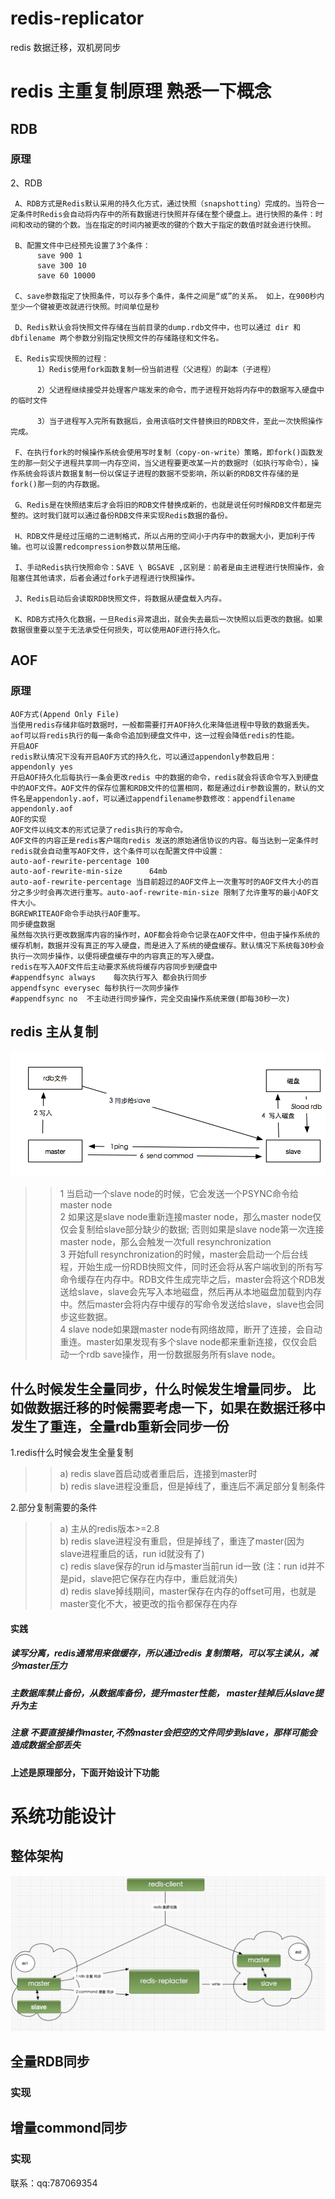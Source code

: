 # redis-replicator
 redis 数据迁移，双机房同步
# redis 主重复制原理 熟悉一下概念
## RDB
### 原理
2、RDB
     
     A、RDB方式是Redis默认采用的持久化方式，通过快照（snapshotting）完成的。当符合一定条件时Redis会自动将内存中的所有数据进行快照并存储在整个硬盘上。进行快照的条件：时间和改动的键的个数。当在指定的时间内被更改的键的个数大于指定的数值时就会进行快照。
     
     B、配置文件中已经预先设置了3个条件：        
          save 900 1        
          save 300 10       
          save 60 10000

     C、save参数指定了快照条件，可以存多个条件，条件之间是“或”的关系。 如上，在900秒内至少一个键被更改就进行快照。时间单位是秒

     D、Redis默认会将快照文件存储在当前目录的dump.rdb文件中，也可以通过 dir 和 dbfilename 两个参数分别指定快照文件的存储路径和文件名。

     E、Redis实现快照的过程：
          1）Redis使用fork函数复制一份当前进程（父进程）的副本（子进程）
     
          2）父进程继续接受并处理客户端发来的命令，而子进程开始将内存中的数据写入硬盘中的临时文件

          3）当子进程写入完所有数据后，会用该临时文件替换旧的RDB文件，至此一次快照操作完成。

     F、在执行fork的时候操作系统会使用写时复制（copy-on-write）策略，即fork()函数发生的那一刻父子进程共享同一内存空间，当父进程要更改某一片的数据时（如执行写命令），操作系统会将该片数据复制一份以保证子进程的数据不受影响，所以新的RDB文件存储的是fork()那一刻的内存数据。

     G、Redis是在快照结束后才会将旧的RDB文件替换成新的，也就是说任何时候RDB文件都是完整的。这时我们就可以通过备份RDB文件来实现Redis数据的备份。
     
     H、RDB文件是经过压缩的二进制格式，所以占用的空间小于内存中的数据大小，更加利于传输。也可以设置redcompression参数以禁用压缩。

     I、手动Redis执行快照命令：SAVE \ BGSAVE ,区别是：前者是由主进程进行快照操作，会阻塞住其他请求，后者会通过fork子进程进行快照操作。
     
     J、Redis启动后会读取RDB快照文件，将数据从硬盘载入内存。

     K、RDB方式持久化数据，一旦Redis异常退出，就会失去最后一次快照以后更改的数据。如果数据很重要以至于无法承受任何损失，可以使用AOF进行持久化。    
## AOF
### 原理

    AOF方式(Append Only File)     
    当使用redis存储非临时数据时，一般都需要打开AOF持久化来降低进程中导致的数据丢失。aof可以将redis执行的每一条命令追加到硬盘文件中，这一过程会降低redis的性能。
    开启AOF
    redis默认情况下没有开启AOF方式的持久化，可以通过appendonly参数启用：
    appendonly yes
    开启AOF持久化后每执行一条会更改redis 中的数据的命令，redis就会将该命令写入到硬盘中的AOF文件。AOF文件的保存位置和RDB文件的位置相同，都是通过dir参数设置的，默认的文件名是appendonly.aof，可以通过appendfilename参数修改：appendfilename  appendonly.aof
    AOF的实现  
    AOF文件以纯文本的形式记录了redis执行的写命令。
    AOF文件的内容正是redis客户端向redis 发送的原始通信协议的内容。每当达到一定条件时redis就会自动重写AOF文件，这个条件可以在配置文件中设置：
    auto-aof-rewrite-percentage 100
    auto-aof-rewrite-min-size      64mb
    auto-aof-rewrite-percentage 当目前超过的AOF文件上一次重写时的AOF文件大小的百分之多少时会再次进行重写。auto-aof-rewrite-min-size 限制了允许重写的最小AOF文件大小。
    BGREWRITEAOF命令手动执行AOF重写。
    同步硬盘数据
    虽然每次执行更改数据库内容的操作时，AOF都会将命令记录在AOF文件中，但由于操作系统的缓存机制，数据并没有真正的写入硬盘，而是进入了系统的硬盘缓存。默认情况下系统每30秒会执行一次同步操作，以便将硬盘缓存中的内容真正的写入硬盘。
    redis在写入AOF文件后主动要求系统将缓存内容同步到硬盘中
    #appendfsync always    ​每次执行写入 都会执行同步
    appendfsync everysec 每秒执行一次同步操作
    #appendfsync no  不主动进行同步操作，完全交由操作系统来做(即每30秒一次​)



## redis 主从复制
![Alt text](https://github.com/smartxing/imageflod/blob/master/redisfullsync.png)
>> 1 当启动一个slave node的时候，它会发送一个PSYNC命令给master node    
>> 2 如果这是slave node重新连接master node，那么master node仅仅会复制给slave部分缺少的数据; 否则如果是slave node第一次连接master node，那么会触发一次full resynchronization    
>> 3 开始full resynchronization的时候，master会启动一个后台线程，开始生成一份RDB快照文件，同时还会将从客户端收到的所有写命令缓存在内存中。RDB文件生成完毕之后，master会将这个RDB发送给slave，slave会先写入本地磁盘，然后再从本地磁盘加载到内存中。然后master会将内存中缓存的写命令发送给slave，slave也会同步这些数据。    
>> 4 slave node如果跟master node有网络故障，断开了连接，会自动重连。master如果发现有多个slave node都来重新连接，仅仅会启动一个rdb save操作，用一份数据服务所有slave node。    
## 什么时候发生全量同步，什么时候发生增量同步。 比如做数据迁移的时候需要考虑一下，如果在数据迁移中发生了重连，全量rdb重新会同步一份    
1.redis什么时候会发生全量复制     
>> a) redis slave首启动或者重启后，连接到master时    
>> b) redis slave进程没重启，但是掉线了，重连后不满足部分复制条件    

2.部分复制需要的条件    
>> a) 主从的redis版本>=2.8     
>> b) redis slave进程没有重启，但是掉线了，重连了master(因为slave进程重启的话，run id就没有了)    
>> c) redis slave保存的run id与master当前run id一致 (注：run id并不是pid，slave把它保存在内存中，重启就消失)    
>> d) redis slave掉线期间，master保存在内存的offset可用，也就是master变化不大，被更改的指令都保存在内存    
#### 实践
##### 读写分离，redis通常用来做缓存，所以通过redis 复制策略，可以写主读从，减少master压力
##### 主数据库禁止备份，从数据库备份，提升master性能， master挂掉后从slave提升为主  
##### 注意 不要直接操作master,不然master会把空的文件同步到slave，那样可能会造成数据全部丢失

#### 上述是原理部分，下面开始设计下功能
# 系统功能设计
## 整体架构
![Alt text](https://github.com/smartxing/imageflod/blob/master/dcsysnc.png)

## 全量RDB同步
### 实现
## 增量commond同步
### 实现



联系：qq:787069354
